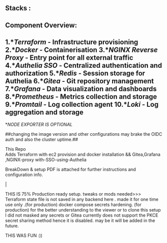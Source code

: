
##  

 ## Stacks :

Component Overview:
---
1.**Terraform* - Infrastructure provisioning
2.**Docker* - Containerisation
3.**NGINX Reverse Proxy* - Entry point for all external traffic
4.**Authelia SSO* - Centralized authentication and authorization
5.**Redis* - Session storage for Authelia
6.**Gitea* - Git repository management
7.**Grafana* - Data visualization and dashboards
8.**Prometheus* - Metrics collection and storage
9.**Promtail* - Log collection agent
10.**Loki* - Log aggregation and storage
---
**NODE EXPORTER IS OPTIONAL*


##changing the image version and  other configurations may brake the OIDC auth and also the cluster uptime.##

This Repo                                            
Adds Terraform with  ec2 provision and docker installation  &&
Gitea,Grafana ,NGINX-proxy with-SSO-using-Authelia

BreakDown  & setup PDF is attached for further instructions and configuration info.

| 


THIS IS 75% Production ready setup. 
tweaks or mods needed>>>
Terraform state file is not saved in any backend here . made it for one time use only .(for production)
docker compose secrets hardening. (for production)
for the  better understanding to the viewer or to clone this setup I did not masked any secrets or 
Gitea currently does not support the PKCE secret sharing method hence it is disabled. may be it will be added in the future.

 THIS WAS FUN :))
 
 

 


